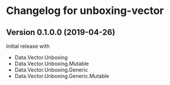 # Changelog for unboxing-vector

## Version 0.1.0.0 (2019-04-26)

Initial release with

- Data.Vector.Unboxing
- Data.Vector.Unboxing.Mutable
- Data.Vector.Unboxing.Generic
- Data.Vector.Unboxing.Generic.Mutable
